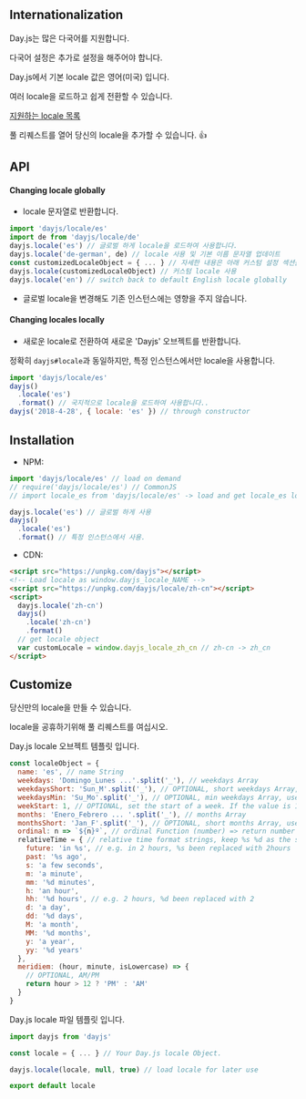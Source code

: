 ## Internationalization

Day.js는 많은 다국어를 지원합니다.

다국어 설정은 추가로 설정을 해주어야 합니다.

Day.js에서 기본 locale 값은 영어(미국) 입니다.

여러 locale을 로드하고 쉽게 전환할 수 있습니다.

[지원하는 locale 목록](../../src/locale)

풀 리퀘스트를 열어 당신의 locale을 추가할 수 있습니다. :+1:

## API

#### Changing locale globally

- locale 문자열로 반환합니다.

```js
import 'dayjs/locale/es'
import de from 'dayjs/locale/de'
dayjs.locale('es') // 글로벌 하게 locale을 로드하여 사용합니다.
dayjs.locale('de-german', de) // locale 사용 및 기본 이름 문자열 업데이트
const customizedLocaleObject = { ... } // 자세한 내용은 아래 커스텀 설정 섹션을 참조하세요.
dayjs.locale(customizedLocaleObject) // 커스텀 locale 사용
dayjs.locale('en') // switch back to default English locale globally
```

- 글로벌 locale을 변경해도 기존 인스턴스에는 영향을 주지 않습니다.

#### Changing locales locally

- 새로운 locale로 전환하여 새로운 'Dayjs' 오브젝트를 반환합니다.

정확히 `dayjs#locale`과 동일하지만, 특정 인스턴스에서만 locale을 사용합니다.

```js
import 'dayjs/locale/es'
dayjs()
  .locale('es')
  .format() // 국지적으로 locale을 로드하여 사용합니다..
dayjs('2018-4-28', { locale: 'es' }) // through constructor
```

## Installation

- NPM:

```javascript
import 'dayjs/locale/es' // load on demand
// require('dayjs/locale/es') // CommonJS
// import locale_es from 'dayjs/locale/es' -> load and get locale_es locale object

dayjs.locale('es') // 글로벌 하게 사용
dayjs()
  .locale('es')
  .format() // 특정 인스턴스에서 사용.
```

- CDN:

```html
<script src="https://unpkg.com/dayjs"></script>
<!-- Load locale as window.dayjs_locale_NAME -->
<script src="https://unpkg.com/dayjs/locale/zh-cn"></script>
<script>
  dayjs.locale('zh-cn')
  dayjs()
    .locale('zh-cn')
    .format()
  // get locale object
  var customLocale = window.dayjs_locale_zh_cn // zh-cn -> zh_cn
</script>
```

## Customize

당신만의 locale을 만들 수 있습니다.

locale을 공휴하기위해 풀 리퀘스트를 여십시오.

Day.js locale 오브젝트 템플릿 입니다.

```javascript
const localeObject = {
  name: 'es', // name String
  weekdays: 'Domingo_Lunes ...'.split('_'), // weekdays Array
  weekdaysShort: 'Sun_M'.split('_'), // OPTIONAL, short weekdays Array, use first three letters if not provided
  weekdaysMin: 'Su_Mo'.split('_'), // OPTIONAL, min weekdays Array, use first two letters if not provided
  weekStart: 1, // OPTIONAL, set the start of a week. If the value is 1, Monday will be the start of week instead of Sunday。
  months: 'Enero_Febrero ... '.split('_'), // months Array
  monthsShort: 'Jan_F'.split('_'), // OPTIONAL, short months Array, use first three letters if not provided
  ordinal: n => `${n}º`, // ordinal Function (number) => return number + output
  relativeTime = { // relative time format strings, keep %s %d as the same
    future: 'in %s', // e.g. in 2 hours, %s been replaced with 2hours
    past: '%s ago',
    s: 'a few seconds',
    m: 'a minute',
    mm: '%d minutes',
    h: 'an hour',
    hh: '%d hours', // e.g. 2 hours, %d been replaced with 2
    d: 'a day',
    dd: '%d days',
    M: 'a month',
    MM: '%d months',
    y: 'a year',
    yy: '%d years'
  },
  meridiem: (hour, minute, isLowercase) => {
    // OPTIONAL, AM/PM
    return hour > 12 ? 'PM' : 'AM'
  }
}
```

Day.js locale 파일 템플릿 입니다.

```javascript
import dayjs from 'dayjs'

const locale = { ... } // Your Day.js locale Object.

dayjs.locale(locale, null, true) // load locale for later use

export default locale
```
